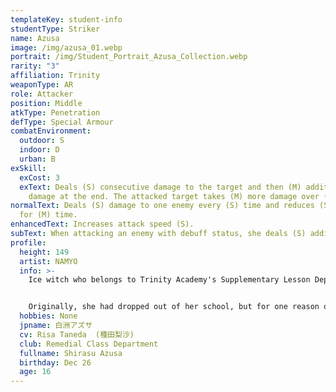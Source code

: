 ```yaml
---
templateKey: student-info
studentType: Striker
name: Azusa
image: /img/azusa_01.webp
portrait: /img/Student_Portrait_Azusa_Collection.webp
rarity: "3"
affiliation: Trinity
weaponType: AR
role: Attacker
position: Middle
atkType: Penetration
defType: Special Armour
combatEnvironment:
  outdoor: S
  indoor: D
  urban: B
exSkill:
  exCost: 3
  exText: Deals (S) consecutive damage to the target and then (M) additional
    damage at the end. The attacked target takes (M) more damage over (M) time.
normalText: Deals (S) damage to one enemy every (S) time and reduces (S) defense
  for (M) time.
enhancedText: Increases attack speed (S).
subText: When attacking an enemy with debuff status, she deals (S) additional damage.
profile:
  height: 149
  artist: NAMYO
  info: >-
    Ice witch who belongs to Trinity Academy's Supplementary Lesson Department.


    Originally, she had dropped out of her school, but for one reason or another, she has returned to school and is working on her schoolwork again. She is lonely, but she voluntarily keeps her distance for fear of bothering others and is worried by the students in Supplementary Lesson Department.
  hobbies: None
  jpname: 白洲アズサ
  cv: Risa Taneda  (種田梨沙)
  club: Remedial Class Department
  fullname: Shirasu Azusa
  birthday: Dec 26
  age: 16
---
```

